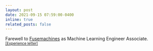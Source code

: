 ```yaml
---
layout: post
date: 2021-09-15 07:59:00-0400
inline: true
related_posts: false
---
```


Farewell to [Fusemachines](https://fusemachines.com/) as Machine Learning Engineer Associate.<sub>[[Experience letter]](/assets/files/fuse/ml_experience_fuse.pdf)</sub>
